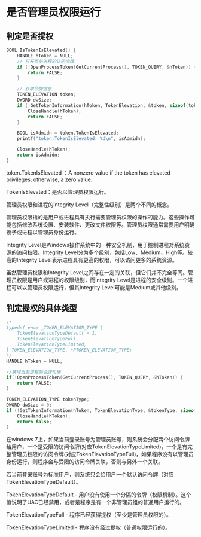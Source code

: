 # 是否管理员权限运行

## 判定是否提权
```c++
BOOL IsTokenIsElevated() {
	HANDLE hToken = NULL;
	// 打开当前进程的访问令牌
	if (!OpenProcessToken(GetCurrentProcess(), TOKEN_QUERY, &hToken)) {
		return FALSE;
	}

	// 获取令牌信息
	TOKEN_ELEVATION token;
	DWORD dwSize;
	if (!GetTokenInformation(hToken, TokenElevation, &token, sizeof(token), &dwSize)) {
		CloseHandle(hToken);
		return FALSE;
	}

	BOOL isAdmidn = token.TokenIsElevated;
	printf("token.TokenIsElevated: %d\n", isAdmidn);

	CloseHandle(hToken);
	return isAdmidn;
}
```
token.TokenIsElevated ：A nonzero value if the token has elevated privileges; otherwise, a zero value.

TokenIsElevated：是否以管理员权限运行。

管理员权限和进程的Integrity Level（完整性级别）是两个不同的概念。

管理员权限指的是用户或进程具有执行需要管理员权限的操作的能力。这些操作可能包括修改系统设置、安装软件、更改文件权限等。管理员权限通常需要用户明确授予或进程以管理员身份运行。

Integrity Level是Windows操作系统中的一种安全机制，用于控制进程对系统资源的访问权限。Integrity Level分为多个级别，包括Low、Medium、High等。较高的Integrity Level表示进程具有更高的权限，可以访问更多的系统资源。

虽然管理员权限和Integrity Level之间存在一定的关联，但它们并不完全等同。管理员权限是用户或进程的权限级别，而Integrity Level是进程的安全级别。一个进程可以以管理员权限运行，但其Integrity Level可能是Medium或其他级别。

## 判定提权的具体类型
```c++
/*
typedef enum _TOKEN_ELEVATION_TYPE {
    TokenElevationTypeDefault = 1,
    TokenElevationTypeFull,
    TokenElevationTypeLimited,
} TOKEN_ELEVATION_TYPE, *PTOKEN_ELEVATION_TYPE;
*/
HANDLE hToken = NULL;

//获得当前进程的令牌句柄
if(!OpenProcessToken(GetCurrentProcess(), TOKEN_QUERY, &hToken)) {
    return FALSE;
}

TOKEN_ELEVATION_TYPE tokenType;
DWORD dwSize = 0;
if (!GetTokenInformation(hToken, TokenElevationType, &tokenType, sizeof(tokenType), &dwSize)) {
    CloseHandle(hToken);
    return false;
}
```

在windows 7上，如果当前登录账号为管理员账号，则系统会分配两个访问令牌给用户，一个是受限的访问令牌(对应TokenElevationTypeLimited)，一个是有完整管理员权限的访问令牌(对应TokenElevationTypeFull)，如果程序没有以管理员身份运行，则程序会与受限的访问令牌关联，否则与另外一个关联。

若当前登录账号为标准用户，则系统只会给用户一个默认访问令牌（对应TokenElevationTypeDefault）。

TokenElevationTypeDefault - 用户没有使用一个分隔的令牌（权限机制）。这个值说明了UAC已经禁用，或者是程序是有一个非管理员组的普通用户运行的。

TokenElevationTypeFull - 程序已经获得提权（至少是管理员权限的）。

TokenElevationTypeLimited - 程序没有经过提权（普通权限运行的）。
